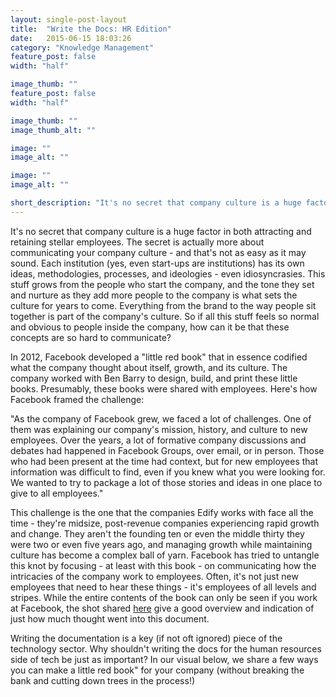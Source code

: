 ```yaml
---
layout: single-post-layout
title:  "Write the Docs: HR Edition"
date:   2015-06-15 18:03:26
category: "Knowledge Management"
feature_post: false
width: "half"

image_thumb: ""
feature_post: false
width: "half"

image_thumb: ""
image_thumb_alt: ""

image: ""
image_alt: ""

image: ""
image_alt: ""

short_description: "It's no secret that company culture is a huge factor in both attracting and retaining stellar employees. The secret is actually more about communicating your company culture - and that's not as easy as it may sound. "
---
```


It's no secret that company culture is a huge factor in both attracting and retaining stellar employees. The secret is actually more about communicating your company culture - and that's not as easy as it may sound. Each institution (yes, even start-ups are institutions) has its own ideas, methodologies, processes, and ideologies - even idiosyncrasies. This stuff grows from the people who start the company, and the tone they set and nurture as they add more people to the company is what sets the culture for years to come. Everything from the brand to the way people sit together is part of the company's culture. So if all this stuff feels so normal and obvious to people inside the company, how can it be that these concepts are so hard to communicate?

In 2012, Facebook developed a "little red book" that in essence codified what the company thought about itself, growth, and its culture. The company worked with Ben Barry to design, build, and print these little books. Presumably, these books were shared with employees. Here's how Facebook framed the challenge:

"As the company of Facebook grew, we faced a lot of challenges. One of them was explaining our company's mission, history, and culture to new employees. Over the years, a lot of formative company discussions and debates had happened in Facebook Groups, over email, or in person. Those who had been present at the time had context, but for new employees that information was difficult to find, even if you knew what you were looking for. We wanted to try to package a lot of those stories and ideas in one place to give to all employees."

This challenge is the one that the companies Edify works with face all the time - they're midsize, post-revenue companies experiencing rapid growth and change. They aren't the founding ten or even the middle thirty they were two or even five years ago, and managing growth while maintaining culture has become a complex ball of yarn. Facebook has tried to untangle this knot by focusing - at least with this book - on communicating how the intricacies of the company work to employees. Often, it's not just new employees that need to hear these things - it's employees of all levels and stripes. While the entire contents of the book can only be seen if you work at Facebook, the shot shared [here](http://www.google.com/url?q=http%3A%2F%2Fofficeofbenbarry.com%2Fproject%2Ffacebooks-little-red-book&sa=D&sntz=1&usg=AFQjCNGvWKzAbnFBlC0GdQhRC1l_wWZGzg) give a good overview and indication of just how much thought went into this document.

Writing the documentation is a key (if not oft ignored) piece of the technology sector. Why shouldn't writing the docs for the human resources side of tech be just as important? In our visual below, we share a few ways you can make a little red book" for your company (without breaking the bank and cutting down trees in the process!)

